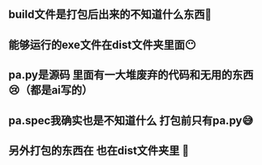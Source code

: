 
## build文件是打包后出来的不知道什么东西🤔
## 能够运行的exe文件在dist文件夹里面😶
## pa.py是源码 里面有一大堆废弃的代码和无用的东西 😢（都是ai写的）
## pa.spec我确实也是不知道什么  打包前只有pa.py😅
## 另外打包的东西在 也在dist文件夹里 🛌
